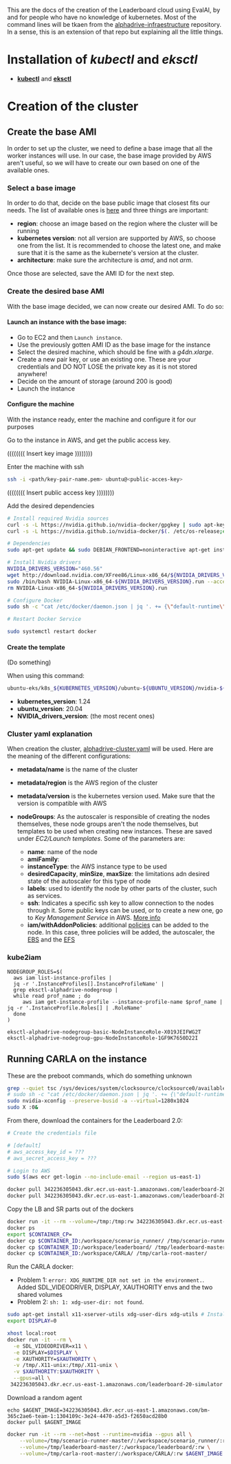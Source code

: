 This are the docs of the creation of the Leaderboard cloud using EvalAI, by and for people who have no knowledge of kubernetes. Most of the command lines will be tkaen from the [alphadrive-infraestructure](https://github.com/carla-simulator/alphadrive-infrastructure) repository. In a sense, this is an extension of that repo but explaining all the little things.

# Installation of *kubectl* and *eksctl*

- [**kubectl**](https://kubernetes.io/docs/tasks/tools/install-kubectl-linux/) and [**eksctl**](https://github.com/weaveworks/eksctl#installation)


# Creation of the cluster

## Create the base AMI

In order to set up the cluster, we need to define a base image that all the worker instances will use. In our case, the base image provided by AWS aren't useful, so we will have to create our own based on one of the available ones.

### Select a base image

In order to do that, decide on the base public image that closest fits our needs. The list of available ones is [here](https://cloud-images.ubuntu.com/docs/aws/eks/) and three things are important:

- **region**: choose an image based on the region where the cluster will be running
- **kubernetes version**: not all version are supported by AWS, so choose one from the list. It is recommended to choose the latest one, and make sure that it is the same as the kubernete's version at the cluster.
- **architecture**: make sure the architecture is *amd*, and not *arm*.

Once those are selected, save the AMI ID for the next step.

### Create the desired base AMI

With the base image decided, we can now create our desired AMI. To do so:

#### Launch an instance with the base image:

- Go to EC2 and then `Launch instance`.
- Use the previously gotten AMI ID as the base image for the instance
- Select the desired machine, which should be fine with a *g4dn.xlarge*.
- Create a new pair key, or use an existing one. These are your credentials and DO NOT LOSE the private key as it is not stored anywhere!
- Decide on the amount of storage (around 200 is good)
- Launch the instance

#### Configure the machine

With the instance ready, enter the machine and configure it for our purposes

Go to the instance in AWS, and get the public access key.


(((((((( Insert key image ))))))))

Enter the machine with ssh

```bash
ssh -i <path/key-pair-name.pem> ubuntu@<public-acces-key>
```

(((((((( Insert public access key ))))))))

Add the desired dependencies

```bash
# Install required Nvidia sources
curl -s -L https://nvidia.github.io/nvidia-docker/gpgkey | sudo apt-key add -
curl -s -L https://nvidia.github.io/nvidia-docker/$(. /etc/os-release;echo $ID$VERSION_ID)/nvidia-docker.list | sudo tee /etc/apt/sources.list.d/nvidia-docker.list

# Dependencies
sudo apt-get update && sudo DEBIAN_FRONTEND=noninteractive apt-get install -q -y make gcc xserver-xorg mesa-utils libvulkan1 pkg-config nvidia-docker2 && sudo rm -rf /var/lib/apt/lists/*

# Install Nvidia drivers
NVIDIA_DRIVERS_VERSION="460.56"
wget http://download.nvidia.com/XFree86/Linux-x86_64/${NVIDIA_DRIVERS_VERSION}/NVIDIA-Linux-x86_64-${NVIDIA_DRIVERS_VERSION}.run
sudo /bin/bash NVIDIA-Linux-x86_64-${NVIDIA_DRIVERS_VERSION}.run --accept-license --no-questions --ui=none
rm NVIDIA-Linux-x86_64-${NVIDIA_DRIVERS_VERSION}.run

# Configure Docker
sudo sh -c "cat /etc/docker/daemon.json | jq '. += {\"default-runtime\": \"nvidia\", \"runtimes\": {\"nvidia\": {\"path\": \"/usr/bin/nvidia-container-runtime\", \"runtimeArgs\": []}}}' | tee /etc/docker/daemon.json"

# Restart Docker Service

sudo systemctl restart docker
```

#### Create the template

(Do something)


When using this command:

```bash
ubuntu-eks/k8s_${KUBERNETES_VERSION}/ubuntu-${UBUNTU_VERSION}/nvidia-${NVIDIA_DRIVERS_VERSION}/gpu-capabilities-enabled
```

- **kubernetes_version**: 1.24
- **ubuntu_version**: 20.04
- **NVIDIA_drivers_version**: (the most recent ones)





### Cluster yaml explanation

When creation the cluster, [alphadrive-cluster.yaml](https://github.com/carla-simulator/alphadrive-infrastructure/blob/main/eks/alphadrive-cluster.yaml) will be used. Here are the meaning of the different configurations:


- **metadata/name** is the name of the cluster
- **metadata/region** is the AWS region of the cluster
- **metadata/version** is the kubernetes version used. Make sure that the version is compatible with AWS

- **nodeGroups**: As the autoscaler is responsible of creating the nodes themselves, these node groups aren't the node themselves, but templates to be used when creating new instances. These are saved under *EC2/Launch templates*. Some of the parameters are:
    - **name**: name of the node
    - **amiFamily**:
    - **instanceType**: the AWS instance type to be used
    - **desiredCapacity**, **minSize**, **maxSize**: the limitations adn desired state of the autoscaler for this type of node
    - **labels**: used to identify the node by other parts of the cluster, such as services.
    - **ssh**: Indicates a specific ssh key to allow connection to the nodes through it. Some public keys can be used, or to create a new one, go to *Key Management Service* in AWS. [More info](https://eksctl.io/introduction/#ssh-access)
    - **iam/withAddonPolicies**: additional [policies](https://eksctl.io/usage/iam-policies/) can be added to the node. In this case, three policies will be added, the autoscaler, the [EBS](https://docs.aws.amazon.com/eks/latest/userguide/ebs-csi.html) and the [EFS](https://docs.aws.amazon.com/eks/latest/userguide/efs-csi.html)


### kube2iam

```
NODEGROUP_ROLES=$(
  aws iam list-instance-profiles | 
  jq -r '.InstanceProfiles[].InstanceProfileName' |
  grep eksctl-alphadrive-nodegroup |
  while read prof_name ; do
     aws iam get-instance-profile --instance-profile-name $prof_name | jq -r '.InstanceProfile.Roles[] | .RoleName'
  done
)
```

```
eksctl-alphadrive-nodegroup-basic-NodeInstanceRole-X019JEIFWG2T eksctl-alphadrive-nodegroup-gpu-NodeInstanceRole-1GF9K7650D22I
```

## Running CARLA on the instance

These are the preboot commands, which do something unknown

```bash
grep --quiet tsc /sys/devices/system/clocksource/clocksource0/available_clocksource && sudo bash -c 'echo tsc > /sys/devices/system/clocksource/clocksource0/current_clocksource'
# sudo sh -c "cat /etc/docker/daemon.json | jq '. += {\"default-runtime\": \"nvidia\", \"runtimes\": {\"nvidia\": {\"path\": \"/usr/bin/nvidia-container-runtime\", \"runtimeArgs\": []}}}' | tee /etc/docker/daemon.json"        This doesn't seem to be needed as it's already part of the base image?
sudo nvidia-xconfig --preserve-busid -a --virtual=1280x1024
sudo X :0&
```

From there, download the containers for the Leaderboard 2.0:

```bash
# Create the credentials file

# [default]
# aws_access_key_id = ???
# aws_secret_access_key = ???

# Login to AWS
sudo $(aws ecr get-login --no-include-email --region us-east-1)

docker pull 342236305043.dkr.ecr.us-east-1.amazonaws.com/leaderboard-20-simulator
docker pull 342236305043.dkr.ecr.us-east-1.amazonaws.com/leaderboard-20
```

Copy the LB and SR parts out of the dockers

```bash
docker run -it --rm --volume=/tmp:/tmp:rw 342236305043.dkr.ecr.us-east-1.amazonaws.com/leaderboard-20 /bin/bash
docker ps
export $CONTAINER_CP=
docker cp $CONTAINER_ID:/workspace/scenario_runner/ /tmp/scenario-runner-master/
docker cp $CONTAINER_ID:/workspace/leaderboard/ /tmp/leaderboard-master/
docker cp $CONTAINER_ID:/workspace/CARLA/ /tmp/carla-root-master/
```

<!--
Alphadrive also mounts this docker, but not sure what it does
```bash
- name: init-myservice
  image: busybox:1.28
  command: ['sh', '-c', 'mkdir -m 0777 -p /tmp/efs/$$carla_log_subpath$$ ; mkdir -m 0777 -p /tmp/efs/$$agent_log_subpath$$']
  volumeMounts:
    - mountPath: /tmp/efs
      name: efs-shared
``` -->

Run the CARLA docker:
- Problem 1: `error: XDG_RUNTIME_DIR not set in the environment.`. Added SDL_VIDEODRIVER, DISPLAY, XAUTHORITY envs and the two shared volumes
- Problem 2: `sh: 1: xdg-user-dir: not found`. 


```bash
sudo apt-get install x11-xserver-utils xdg-user-dirs xdg-utils # Install xhost
export DISPLAY=0

xhost local:root
docker run -it --rm \
  -e SDL_VIDEODRIVER=x11 \
  -e DISPLAY=$DISPLAY \
  -e XAUTHORITY=$XAUTHORITY \
  -v /tmp/.X11-unix:/tmp/.X11-unix \
  -v $XAUTHORITY:$XAUTHORITY \
  --gpus=all \
 342236305043.dkr.ecr.us-east-1.amazonaws.com/leaderboard-20-simulator ./CarlaUE4.sh
```

Download a random agent

```
echo $AGENT_IMAGE=342236305043.dkr.ecr.us-east-1.amazonaws.com/bm-365c2ae6-team-1:1304109c-3e24-4470-a5d3-f2650acd28b0
docker pull $AGENT_IMAGE
```


```bash
docker run -it --rm --net=host --runtime=nvidia --gpus all \
    --volume=/tmp/scenario-runner-master/:/workspace/scenario_runner/:rw \
    --volume=/tmp/leaderboard-master/:/workspace/leaderboard/:rw \
    --volume=/tmp/carla-root-master/:/workspace/CARLA/:rw $AGENT_IMAGE /bin/bash
```

